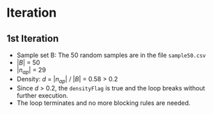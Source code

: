 # Iteration

## 1st Iteration

- Sample set B: The 50 random samples are in the file `sample50.csv`
- |*B*| = 50
- |*n<sub>ap</sub>*| = 29
- Density: *d* = |*n<sub>ap</sub>*| / |*B*| = 0.58 > 0.2
- Since *d* > 0.2, the `densityFlag` is true and the loop breaks without further execution.
- The loop terminates and no more blocking rules are needed.